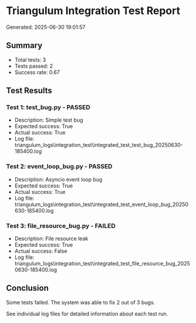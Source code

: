 # Triangulum Integration Test Report

Generated: 2025-06-30 19:01:57

## Summary

- Total tests: 3
- Tests passed: 2
- Success rate: 0.67

## Test Results

### Test 1: test_bug.py - PASSED

- Description: Simple test bug
- Expected success: True
- Actual success: True
- Log file: triangulum_logs\integration_test\integrated_test_test_bug_20250630-185400.log

### Test 2: event_loop_bug.py - PASSED

- Description: Asyncio event loop bug
- Expected success: True
- Actual success: True
- Log file: triangulum_logs\integration_test\integrated_test_event_loop_bug_20250630-185400.log

### Test 3: file_resource_bug.py - FAILED

- Description: File resource leak
- Expected success: True
- Actual success: False
- Log file: triangulum_logs\integration_test\integrated_test_file_resource_bug_20250630-185400.log

## Conclusion

Some tests failed. The system was able to fix 2 out of 3 bugs.

See individual log files for detailed information about each test run.
